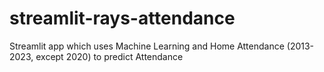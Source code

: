 # streamlit-rays-attendance
Streamlit app which uses Machine Learning and Home Attendance (2013-2023, except 2020) to predict Attendance
